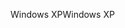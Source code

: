 <span data-ttu-id="00aa1-101">Windows XP</span><span class="sxs-lookup"><span data-stu-id="00aa1-101">Windows XP</span></span>